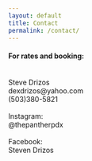 ```yaml
---
layout: default
title: Contact
permalink: /contact/
---
```


<div class="row mt-2">
  <div class="col">
   <h4>For rates and booking:</h4>
  </div>
</div>
  
<div class="row mt-2">
  <div class="col">
  <br>
   <div class="contact-info">
   <div>Steve Drizos</div>
   <div>dexdrizos@yahoo.com</div>
   <div>(503)380-5821</div>  
   </div>
   <br>
  </div>
</div>

<div class="row">
  <div class="col-2">
   <div class="contact-info">
  Instagram:
  <br> 
  @thepantherpdx  
  </div>
  </div>
  <div class="col-9">
  <!--Instagram
   <button type="button" class="btn btn-ins"><i class="fab fa-instagram pr-1"></i> Instagram</button>
-->
  </div>
</div>

<br>
<div class="row">
  <div class="col-2"> 
  Facebook:  
  <br>
  Steven Drizos  
  </div>
  <div class="col-9"> 
  <!--Facebook
   <button type="button" class="btn btn-fb"><i class="fab fa-facebook-f pr-1"></i> Facebook</button>
-->
  </div>
</div>
<br><br>

